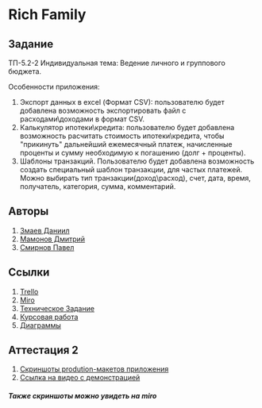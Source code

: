 # Rich Family 

## Задание
ТП-5.2-2
Индивидуальная тема: Ведение личного и группового бюджета.

Особенности приложения:
1. Экспорт данных в excel (Формат CSV): пользователю будет добавлена возможность экспортировать файл с расходами\доходами в формат CSV. 
2. Калькулятор ипотеки\кредита: пользователю будет добавлена возможность расчитать стоимость ипотеки\кредита, чтобы "прикинуть" дальнейший ежемесячный платеж, начисленные проценты и сумму необходимую к погашению (долг + проценты).
3. Шаблоны транзакций.
Пользователю будет добавлена возможность создать специальный шаблон транзакции, для частых платежей.
Можно выбирать тип транзакции(доход\расход), счет, дата, время, получатель, категория, сумма, комментарий.
## Авторы
1. [Змаев Даниил](https://github.com/dany0k)
2. [Мамонов Дмитрий](https://github.com/Dmitriy-M1319)
3. [Смирнов Павел](https://github.com/SmPavel)  
## Ссылки
1. [Trello](https://trello.com/b/zsptCKGK/%D1%80%D0%B0%D0%B7%D1%80%D0%B0%D0%B1%D0%BE%D1%82%D0%BA%D0%B0-%D0%BF%D1%80%D0%B8%D0%BB%D0%BE%D0%B6%D0%B5%D0%BD%D0%B8%D1%8F-%D0%B2%D0%B5%D0%B4%D0%B5%D0%BD%D0%B8%D0%B5-%D0%B4%D0%BE%D0%BC%D0%B0%D1%88%D0%BD%D0%B5%D0%B3%D0%BE-%D0%B1%D1%8E%D0%B4%D0%B6%D0%B5%D1%82%D0%B0-%D1%80%D0%B5%D0%BA%D0%BE%D0%BC%D0%B5%D0%BD%D0%B4%D0%B0%D1%86%D0%B8%D0%B8-%D0%BF%D0%BE-%D1%81%D0%BE%D0%BA%D1%80%D0%B0%D1%89%D0%B5%D0%BD%D0%B8%D1%8E-%D1%80%D0%B0%D1%81%D1%85%D0%BE%D0%B4%D0%BE%D0%B2)
2. [Miro](https://miro.com/app/board/uXjVPjEOpGs=/?share_link_id=84634999552)
3. [Техническое Задание](https://github.com/dany0k/TP-5.2-2/blob/main/docs/%D0%A2%D0%97%20%D0%9F%D0%9E%20%D0%A2%D0%9F.pdf)
4. [Курсовая работа](https://github.com/dany0k/TP-5.2-2/blob/main/docs/%D0%9A%D1%83%D1%80%D1%81%D0%BE%D0%B2%D0%B0%D1%8F%20%D1%80%D0%B0%D0%B1%D0%BE%D1%82%D0%B0.pdf)
5. [Диаграммы](https://github.com/dany0k/TP-5.2-2/tree/main/diagrams)
## Аттестация 2
1. [Скриншоты prodution-макетов приложения](https://github.com/dany0k/TP-5.2-2/tree/main/prod_design)
2. [Ссылка на видео с демонстрацией](https://youtu.be/T4PBL5pf0Os)
##### Также скриншоты можно увидеть на miro
